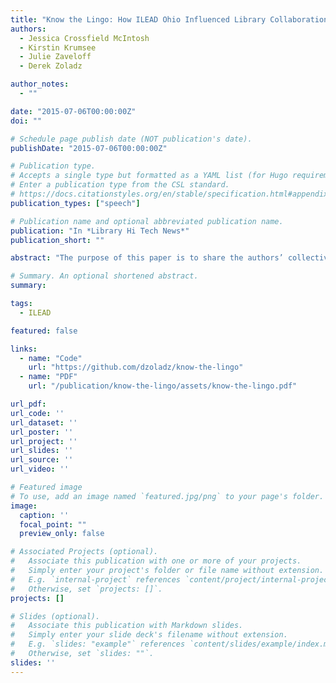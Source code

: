 ```yaml
---
title: "Know the Lingo: How ILEAD Ohio Influenced Library Collaboration and Discovery for Patrons"
authors:
  - Jessica Crossfield McIntosh
  - Kirstin Krumsee
  - Julie Zaveloff
  - Derek Zoladz

author_notes:
  - ""

date: "2015-07-06T00:00:00Z"
doi: ""

# Schedule page publish date (NOT publication's date).
publishDate: "2015-07-06T00:00:00Z"

# Publication type.
# Accepts a single type but formatted as a YAML list (for Hugo requirements).
# Enter a publication type from the CSL standard.
# https://docs.citationstyles.org/en/stable/specification.html#appendix-iii-types
publication_types: ["speech"]

# Publication name and optional abbreviated publication name.
publication: "In *Library Hi Tech News*"
publication_short: ""

abstract: "The purpose of this paper is to share the authors’ collective experiences of ILEAD, explore the mobile app (*Know the Lingo*) development process and inspire further use of the open access code."

# Summary. An optional shortened abstract.
summary: 

tags:
  - ILEAD

featured: false

links:
  - name: "Code"
    url: "https://github.com/dzoladz/know-the-lingo"
  - name: "PDF"
    url: "/publication/know-the-lingo/assets/know-the-lingo.pdf"

url_pdf:
url_code: ''
url_dataset: ''
url_poster: ''
url_project: ''
url_slides: ''
url_source: ''
url_video: ''

# Featured image
# To use, add an image named `featured.jpg/png` to your page's folder. 
image:
  caption: ''
  focal_point: ""
  preview_only: false

# Associated Projects (optional).
#   Associate this publication with one or more of your projects.
#   Simply enter your project's folder or file name without extension.
#   E.g. `internal-project` references `content/project/internal-project/index.md`.
#   Otherwise, set `projects: []`.
projects: []

# Slides (optional).
#   Associate this publication with Markdown slides.
#   Simply enter your slide deck's filename without extension.
#   E.g. `slides: "example"` references `content/slides/example/index.md`.
#   Otherwise, set `slides: ""`.
slides: ''
---
```

